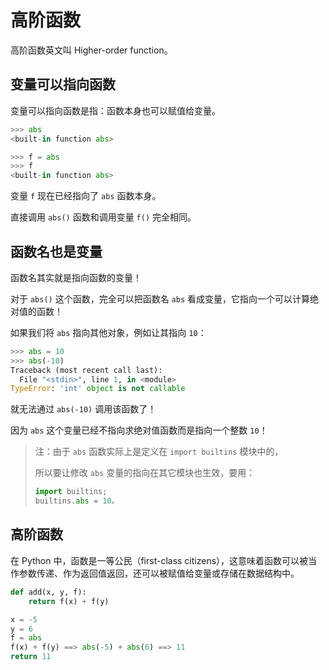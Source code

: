 # 高阶函数

高阶函数英文叫 Higher-order function。

## 变量可以指向函数

变量可以指向函数是指：函数本身也可以赋值给变量。

```python
>>> abs
<built-in function abs>
```

```python
>>> f = abs
>>> f
<built-in function abs>
```

变量 `f` 现在已经指向了 `abs` 函数本身。

直接调用 `abs()` 函数和调用变量 `f()` 完全相同。

## 函数名也是变量

函数名其实就是指向函数的变量！

对于 `abs()` 这个函数，完全可以把函数名 `abs` 看成变量，它指向一个可以计算绝对值的函数！

如果我们将 `abs` 指向其他对象，例如让其指向 `10`：

```python
>>> abs = 10
>>> abs(-10)
Traceback (most recent call last):
  File "<stdin>", line 1, in <module>
TypeError: 'int' object is not callable
```

就无法通过 `abs(-10)` 调用该函数了！

因为 `abs` 这个变量已经不指向求绝对值函数而是指向一个整数 `10`！

> 注：由于 `abs` 函数实际上是定义在 `import builtins` 模块中的，
>
> 所以要让修改 `abs` 变量的指向在其它模块也生效，要用：
>
> ```python
> import builtins;
> builtins.abs = 10。
> ```

## 高阶函数

在 Python 中，函数是一等公民（first-class citizens），这意味着函数可以被当作参数传递、作为返回值返回，还可以被赋值给变量或存储在数据结构中。

```python
def add(x, y, f):
    return f(x) + f(y)

x = -5
y = 6
f = abs
f(x) + f(y) ==> abs(-5) + abs(6) ==> 11
return 11
```
